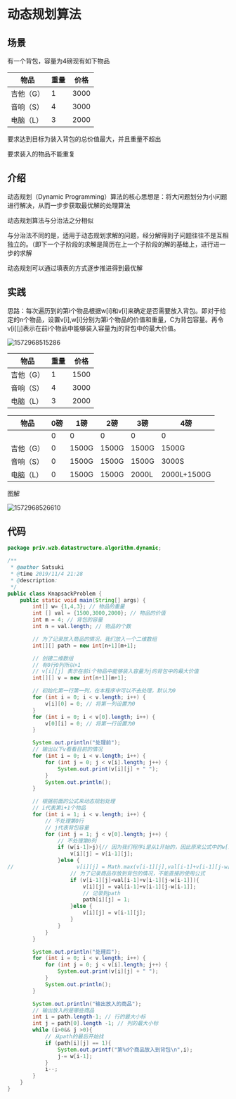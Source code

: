 # 动态规划算法

## 场景

有一个背包，容量为4磅现有如下物品

| 物品      | 重量 | 价格 |
| --------- | ---- | ---- |
| 吉他（G） | 1    | 3000 |
| 音响（S） | 4    | 3000 |
| 电脑（L） | 3    | 2000 |

要求达到目标为装入背包的总价值最大，并且重量不超出

要求装入的物品不能重复

## 介绍

动态规划（Dynamic Programming）算法的核心思想是：将大问题划分为小问题进行解决，从而一步步获取最优解的处理算法

动态规划算法与分治法之分相似

与分治法不同的是，适用于动态规划求解的问题，经分解得到子问题往往不是互相独立的。（即下一个子阶段的求解是简历在上一个子阶段的解的基础上，进行进一步的求解

动态规划可以通过填表的方式逐步推进得到最优解

## 实践

思路：每次遍历到的第i个物品根据w[i]和v[i]来确定是否需要放入背包。即对于给定的n个物品，设置v[i],w[i]分别为第i个物品的价值和重量，C为背包容量。再令v[i][j]表示在前i个物品中能够装入容量为j的背包中的最大价值。

![1572968515286](C:\Users\DELL\AppData\Roaming\Typora\typora-user-images\1572968515286.png)

| 物品      | 重量 | 价格 |
| --------- | ---- | ---- |
| 吉他（G） | 1    | 1500 |
| 音响（S） | 4    | 3000 |
| 电脑（L） | 3    | 2000 |



| 物品      | 0磅  | 1磅   | 2磅   | 3磅   | 4磅         |
| --------- | ---- | ----- | ----- | ----- | ----------- |
|           | 0    | 0     | 0     | 0     | 0           |
| 吉他（G） | 0    | 1500G | 1500G | 1500G | 1500G       |
| 音响（S） | 0    | 1500G | 1500G | 1500G | 3000S       |
| 电脑（L） | 0    | 1500G | 1500G | 2000L | 2000L+1500G |

图解

![1572968526610](C:\Users\DELL\AppData\Roaming\Typora\typora-user-images\1572968526610.png)

## 代码

```java
package priv.wzb.datastructure.algorithm.dynamic;

/**
 * @author Satsuki
 * @time 2019/11/4 21:28
 * @description:
 */
public class KnapsackProblem {
    public static void main(String[] args) {
        int[] w= {1,4,3}; // 物品的重量
        int [] val = {1500,3000,2000}; // 物品的价值
        int m = 4; // 背包的容量
        int n = val.length; // 物品的个数

        // 为了记录放入商品的情况，我们放入一个二维数组
        int[][] path = new int[n+1][m+1];

        // 创建二维数组
        // 有0行0列所以+1
        // v[i][j] 表示在前i个物品中能够装入容量为j的背包中的最大价值
        int[][] v = new int[n+1][m+1];

        // 初始化第一行第一列，在本程序中可以不去处理，默认为0
        for (int i = 0; i < v.length; i++) {
            v[i][0] = 0; // 将第一列设置为0
        }
        for (int i = 0; i < v[0].length; i++) {
            v[0][i] = 0; // 将第一行设置为0
        }

        System.out.println("处理前");
        // 输出以下v看看目前的情况
        for (int i = 0; i < v.length; i++) {
            for (int j = 0; j < v[i].length; j++) {
                System.out.print(v[i][j] + " ");
            }
            System.out.println();
        }

        // 根据前面的公式来动态规划处理
        // i代表第i+1个物品
        for (int i = 1; i < v.length; i++) {
            // 不处理第0行
            // j代表背包容量
            for (int j = 1; j < v[0].length; j++) {
                // 不处理第0列
                if (w[i-1]>j){// 因为我们程序i是从1开始的，因此原来公式中的w[i]改为w[i-1]
                    v[i][j] = v[i-1][j];
                }else {
//                    v[i][j] = Math.max(v[i-1][j],val[i-1]+v[i-1][j-w[i-1]]);
                    // 为了记录商品存放到背包的情况，不能直接的使用公式
                    if (v[i-1][j]<val[i-1]+v[i-1][j-w[i-1]]){
                        v[i][j] = val[i-1]+v[i-1][j-w[i-1]];
                        // 记录到path
                        path[i][j] = 1;
                    }else {
                        v[i][j] = v[i-1][j];
                    }
                }
            }
        }

        System.out.println("处理后");
        for (int i = 0; i < v.length; i++) {
            for (int j = 0; j < v[i].length; j++) {
                System.out.print(v[i][j] + " ");
            }
            System.out.println();
        }

        System.out.println("输出放入的商品");
        // 输出放入的是哪些商品
        int i = path.length-1; // 行的最大小标
        int j = path[0].length -1; // 列的最大小标
        while (i>0&& j >0){
            // 从path的最后开始找
            if (path[i][j] == 1){
                System.out.printf("第%d个商品放入到背包\n",i);
                j-= w[i-1];
            }
            i--;
        }
    }
}
```
